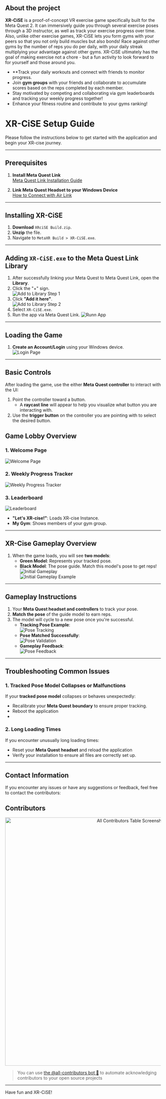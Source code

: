 ## About the project

**XR-CiSE** is a proof-of-concept VR exercise game specifically built for the Meta Quest 2. It can immersively guide you through several exercise poses through a 3D instructor, as well as track your exercise progress over time. Also, unlike other exercise games, XR-CiSE lets you form gyms with your peers so that you not only build muscles but also bonds! Race against other gyms by the number of reps you do per daily, with your daily streak multiplying your advantage against other gyms. XR-CiSE ultimately has the goal of making exercise not a chore - but a fun activity to look forward to for yourself and those around you. 

- **Track your daily workouts and connect with friends to monitor progress.  
- Join **gym groups** with your friends and collaborate to accumulate scores based on the reps completed by each member.  
- Stay motivated by competing and collaborating via gym leaderboards and tracking your weekly progress together!  
- Enhance your fitness routine and contribute to your gyms ranking!


# XR-CiSE Setup Guide

Please follow the instructions below to get started with the application and begin your XR-cise journey.

---

## Prerequisites

1. **Install Meta Quest Link**  
   [Meta Quest Link Installation Guide](https://www.meta.com/help/quest/articles/headsets-and-accessories/oculus-rift-s/install-app-for-link/)

2. **Link Meta Quest Headset to your Windows Device**  
   [How to Connect with Air Link](https://www.meta.com/help/quest/articles/headsets-and-accessories/oculus-link/connect-with-air-link/)

---

## Installing XR-CiSE

1. **Download** `XRciSE Build.zip`.  
2. **Unzip** the file.  
3. Navigate to `MetaXR Build > XR-CiSE.exe`.

---

## Adding `XR-CiSE.exe` to the Meta Quest Link Library

1. After successfully linking your Meta Quest to Meta Quest Link, open the **Library**.  
2. Click the "+" sign.  
   ![Add to Library Step 1](Images/metaquestlink-addtolib.png)  
3. Click **"Add it here"**.  
   ![Add to Library Step 2](Images/metaquestlink-addtolib2.png)  
4. Select `XR-CiSE.exe`.  
5. Run the app via Meta Quest Link.
   ![Runn App](Images/metaquestlink-apps.png)  
---

## Loading the Game

1. **Create an Account/Login** using your Windows device.  
   ![Login Page](Images/login.png)  

---
## Basic Controls

After loading the game, use the either **Meta Quest controller** to interact with the UI:  

1. Point the controller toward a button.  
   - A **raycast line** will appear to help you visualize what button you are interacting with.
2. Use the **trigger button** on the controller you are pointing with to select the desired button.  

## Game Lobby Overview

### 1. **Welcome Page**  
   ![Welcome Page](Images/welcome-page.png)  

### 2. **Weekly Progress Tracker**  
   ![Weekly Progress Tracker](Images/weekly-progress.png)  

### 3. **Leaderboard**  
   ![Leaderboard](Images/leaderboard.png)  
   - **"Let's XR-cise!"**: Loads XR-cise Instance.  
   - **My Gym**: Shows members of your gym group.  

---

## XR-Cise Gameplay Overview

1. When the game loads, you will see **two models**:  
   - **Green Model**: Represents your tracked pose.  
   - **Black Model**: The pose guide. Match this model's pose to get reps!  
   ![Initial Gameplay](Images/gameplay-initial.png)  
   ![Initial Gameplay Example](Images/gameplay-initial2.png)  

---

## Gameplay Instructions

1. Your **Meta Quest headset and controllers** to track your pose.  
2. **Match the pose** of the guide model to earn reps.  
3. The model will cycle to a new pose once you're successful.  
   - **Tracking Pose Example**:  
     ![Pose Tracking](Images/gameplay-tracking.png)  
   - **Pose Matched Successfully**:  
     ![Pose Validation](Images/gameplay-valid.png)  
   - **Gameplay Feedback**:  
     ![Pose Feedback](Images/gameplay-feedback.png)  

---
## Troubleshooting Common Issues

### 1. Tracked Pose Model Collapses or Malfunctions  
If your **tracked pose model** collapses or behaves unexpectedly:  
- Recalibrate your **Meta Quest boundary** to ensure proper tracking.
- Reboot the application
- 
### 2. Long Loading Times  
If you encounter unusually long loading times:  
- Reset your **Meta Quest headset** and reload the application
- Verify your installation to ensure all files are correctly set up.  

---
## Contact Information

If you encounter any issues or have any suggestions or feedback, feel free to contact the contributors:

## Contributors

<div align="center">
    <img src="Images/contributors-table-small.png" alt="All Contributors Table Screenshot" width="800px" />
</div>

> You can use [the @all-contributors bot 🤖](https://allcontributors.org/docs/en/bot/overview) to automate acknowledging contributors to your open source projects


---
Have fun and XR-CiSE!
